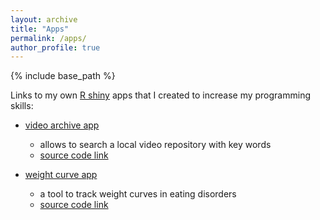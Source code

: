 ```yaml
---
layout: archive
title: "Apps"
permalink: /apps/
author_profile: true
---
```


{% include base_path %}

Links to my own [R shiny](https://shiny.posit.co/r/getstarted/shiny-basics/lesson1/index.html) apps
that I created to increase my programming skills:


* [video archive app](https://nicobast.shinyapps.io/project_Rshiny_videoarchive/)
  - allows to search a local video repository with key words
  - [source code link](https://github.com/nicobast/shiny_videoarchive)
  
* [weight curve app](https://nicobast.shinyapps.io/weight_curve/)
  - a tool to track weight curves in eating disorders
  - [source code link](https://github.com/nicobast/project_Rshiny_weightcurve)

